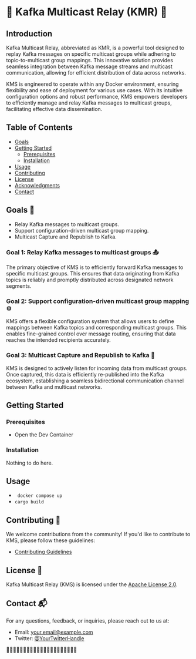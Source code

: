 # 🚀 Kafka Multicast Relay (KMR) 🚀

## Introduction

Kafka Multicast Relay, abbreviated as KMR, is a powerful tool designed to replay Kafka messages on specific multicast groups while adhering to topic-to-multicast group mappings. This innovative solution provides seamless integration between Kafka message streams and multicast communication, allowing for efficient distribution of data across networks.

KMS is engineered to operate within any Docker environment, ensuring flexibility and ease of deployment for various use cases. With its intuitive configuration options and robust performance, KMS empowers developers to efficiently manage and relay Kafka messages to multicast groups, facilitating effective data dissemination.

## Table of Contents
- [Goals](#goals)
- [Getting Started](#getting-started)
  - [Prerequisites](#prerequisites)
  - [Installation](#installation)
- [Usage](#usage)
- [Contributing](#contributing)
- [License](#license)
- [Acknowledgments](#acknowledgments)
- [Contact](#contact)

## Goals 🎯

- Relay Kafka messages to multicast groups.
- Support configuration-driven multicast group mapping.
- Multicast Capture and Republish to Kafka.

### Goal 1: Relay Kafka messages to multicast groups 📤
The primary objective of KMS is to efficiently forward Kafka messages to specific multicast groups. This ensures that data originating from Kafka topics is reliably and promptly distributed across designated network segments.

### Goal 2: Support configuration-driven multicast group mapping ⚙️
KMS offers a flexible configuration system that allows users to define mappings between Kafka topics and corresponding multicast groups. This enables fine-grained control over message routing, ensuring that data reaches the intended recipients accurately.

### Goal 3: Multicast Capture and Republish to Kafka 🔄
KMS is designed to actively listen for incoming data from multicast groups. Once captured, this data is efficiently re-published into the Kafka ecosystem, establishing a seamless bidirectional communication channel between Kafka and multicast networks.

## Getting Started

### Prerequisites

- Open the Dev Container

### Installation

Nothing to do here.

## Usage

- ``` docker compose up```
- ``` cargo build ```

## Contributing 🤝

We welcome contributions from the community! If you'd like to contribute to KMS, please follow these guidelines:

- [Contributing Guidelines](CONTRIBUTING.md)

## License 📝

Kafka Multicast Relay (KMS) is licensed under the [Apache License 2.0](LICENSE).

## Contact 📬

For any questions, feedback, or inquiries, please reach out to us at:

- Email: [your.email@example.com](mailto:your.email@example.com)
- Twitter: [@YourTwitterHandle](https://twitter.com/YourTwitterHandle)

🚀🚀🚀🚀🚀🚀🚀🚀🚀🚀🚀🚀🚀🚀🚀🚀🚀🚀🚀🚀🚀
